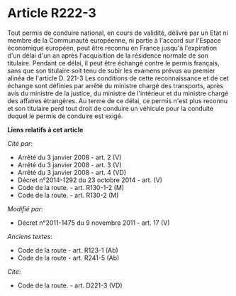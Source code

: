 # Article R222-3

Tout permis de conduire national, en cours de validité, délivré par un Etat ni membre de la Communauté européenne, ni partie
à l'accord sur l'Espace économique européen, peut être reconnu en France jusqu'à l'expiration d'un délai d'un an après
l'acquisition de la résidence normale de son titulaire. Pendant ce délai, il peut être échangé contre le permis français,
sans que son titulaire soit tenu de subir les examens prévus au premier alinéa de l'article D. 221-3 Les conditions de cette
reconnaissance et de cet échange sont définies par arrêté du ministre chargé des transports, après avis du ministre de la
justice, du ministre de l'intérieur et du ministre chargé des affaires étrangères. Au terme de ce délai, ce permis n'est plus
reconnu et son titulaire perd tout droit de conduire un véhicule pour la conduite duquel le permis de conduire est exigé.

**Liens relatifs à cet article**

_Cité par_:

  - Arrêté du 3 janvier 2008 - art. 2 (V)
  - Arrêté du 3 janvier 2008 - art. 3 (V)
  - Arrêté du 3 janvier 2008 - art. 4 (VD)
  - Décret n°2014-1292 du 23 octobre 2014 - art. (V)
  - Code de la route. - art. R130-1-2 (M)
  - Code de la route. - art. R130-2 (M)

_Modifié par_:

  - Décret n°2011-1475 du 9 novembre 2011 - art. 17 (V)

_Anciens textes_:

  - Code de la route - art. R123-1 (Ab)
  - Code de la route - art. R241-5 (Ab)

_Cite_:

  - Code de la route. - art. D221-3 (VD)
